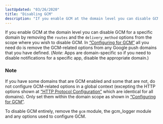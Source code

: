 ```yaml
---
lastUpdated: "03/26/2020"
title: "Disabling GCM"
description: "If you enable GCM at the domain level you can disable GCM for a specific domain by removing the routes and the delivery method options from the scope where you wish to disable GCM In Example 7 1 Configuring for GCM all you need do is remove the GCM related..."
---
```


If you enable GCM at the domain level you can disable GCM for a specific domain by removing the `routes` and the `delivery_method` options from the scope where you wish to disable GCM. In [“Configuring for GCM”](/momentum/3/3-push/push-gcm-using#push.gcm.configuring.gcm) all you need do is remove the GCM-related options from any Google push domains that you have defined. (*Note*: Apps are domain-specific so if you need to disable notifications for a specific app, disable the appropriate domain.)

### Note

If you have some domains that are GCM enabled and some that are not, do not configure GCM-related options in a global context (excepting the HTTP options shown at [“HTTP Protocol Configuration”](/momentum/3/3-push/push-gcm-other-options#push.gcm.http.options) which are identical for all domains). Only set them within the domain scope as shown in [“Configuring for GCM”](/momentum/3/3-push/push-gcm-using#push.gcm.configuring.gcm).

To disable GCM entirely, remove the `gcm` module, the gcm_logger module and any options used to configure GCM.